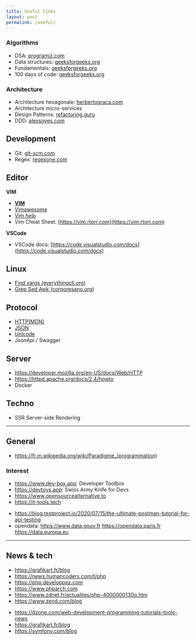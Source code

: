 ```yaml
---
title: Useful links
layout: post
permalink: /useful/
---
```


### Algorithms
+ DSA: [programiz.com](https://www.programiz.com/dsa)
+ Data structures: [geeksforgeeks.org](https://www.geeksforgeeks.org/data-structures)
+ Fundamentals: [geeksforgeeks.org](https://www.geeksforgeeks.org/fundamentals-of-algorithms)
+ 100 days of code: [geeksforgeeks.org](https://www.geeksforgeeks.org/100-days-of-code-a-complete-guide-for-beginners-and-experienced)

### Architecture
+ Architecture hexagonale: [herbertograca.com](https://herbertograca.com/2017/11/16/explicit-architecture-01-ddd-hexagonal-onion-clean-cqrs-how-i-put-it-all-together/)
+ Architecture micro-services
+ Design Patterns: [refactoring.guru](https://refactoring.guru/fr/design-patterns)
+ DDD: [alexsoyes.com](https://alexsoyes.com/ddd-domain-driven-design)

## Development
+ Git: [git-scm.com](https://git-scm.com/doc)
+ Regex: [regexone.com](https://regexone.com)

## Editor
**VIM**
+ [**VIM**](https://www.vim.org)
+ [Vimawesome](https://vimawesome.com)
+ [Vim _help_](https://vimhelp.org)
+ Vim Cheat Sheet: [https://vim.rtorr.com](https://vim.rtorr.com)

**VSCode**
- VSCode docs: [https://code.visualstudio.com/docs](https://code.visualstudio.com/docs)

## Linux
- [Find xargs (everythingcli.org)](https://www.everythingcli.org/find-exec-vs-find-xargs)
- [Grep Sed Awk (corporesano.org)](http://www.corporesano.org/doc-site/grepawksed.html)

## Protocol
+ [HTTP(MDN)](https://developer.mozilla.org/fr/docs/Web/HTTP)
+ [JSON](https://www.json.org)
+ [Unicode](https://home.unicode.org)
+ JsonApi / Swagger

## Server
+ https://developer.mozilla.org/en-US/docs/Web/HTTP
+ https://httpd.apache.org/docs/2.4/howto
+ Docker

## Techno
+ SSR Server-side Rendering

---
## General
+ https://fr.m.wikipedia.org/wiki/Paradigme_(programmation)

### Interest
- https://www.dev-box.app: Developer Toolbox
- https://devtoys.app: Swiss Army Knife for Devs
- https://www.opensourcealternative.to
- https://it-tools.tech
* https://blog.testproject.io/2020/07/15/the-ultimate-postman-tutorial-for-api-testing
* opendata: https://www.data.gouv.fr https://opendata.paris.fr https://data.europa.eu

---
## News & tech
* https://grafikart.fr/blog
* https://news.humancoders.com/t/php
* https://php.developpez.com
* https://www.phparch.com
* https://www.zdnet.fr/actualites/php-4000000130q.htm
* https://www.zend.com/blog

+ https://dzone.com/web-development-programming-tutorials-tools-news
+ https://grafikart.fr/blog
+ https://symfony.com/blog
